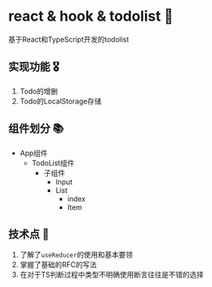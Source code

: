 # react & hook & todolist 📃

基于React和TypeScript开发的todolist

## 实现功能 🎖

1. Todo的增删
2. Todo的LocalStorage存储

## 组件划分 📚

- App组件
  - TodoList组件
    - 子组件
      - Input
      - List
        - index
        - Item

## 技术点 🏹

1. 了解了`useReducer`的使用和基本要领
2. 掌握了基础的RFC的写法
3. 在对于TS判断过程中类型不明确使用断言往往是不错的选择

